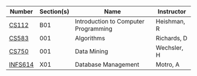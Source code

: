 | **Number** | **Section(s)** | **Name** | **Instructor** |
|------------|----------------|----------|----------------|
| [CS112](../pdf_html/Summer2008/CS112HeishmanR.html) | B01 | Introduction to Computer Programming | Heishman, R |
| [CS583](../pdf_html/Summer2008/CS583RichardsD.html) | 001 | Algorithms | Richards, D |
| [CS750](../pdf_html/Summer2008/CS750WechslerH.html) | 001 | Data Mining | Wechsler, H |
| [INFS614](../pdf_html/Summer2008/INFS614MotroA.html) | X01 | Database Management | Motro, A |
